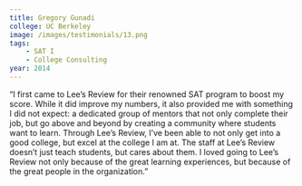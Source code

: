 ```yaml
---
title: Gregory Gunadi
college: UC Berkeley
image: /images/testimonials/13.png
tags:
    - SAT I
    - College Consulting
year: 2014
---
```


“I first came to Lee’s Review for their renowned SAT program to boost my
score. While it did improve my numbers, it also provided me with something
I did not expect: a dedicated group of mentors that not only complete
their job, but go above and beyond by creating a community where students
want to learn. Through Lee’s Review, I’ve been able to not only get into a
good college, but excel at the college I am at. The staff at Lee’s Review
doesn’t just teach students, but cares about them. I loved going to Lee’s
Review not only because of the great learning experiences, but because of
the great people in the organization.”
